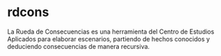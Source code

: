 # rdcons

La Rueda de Consecuencias es una herramienta del Centro de Estudios Aplicados para elaborar escenarios, partiendo de hechos conocidos y deduciendo consecuencias de manera recursiva.

